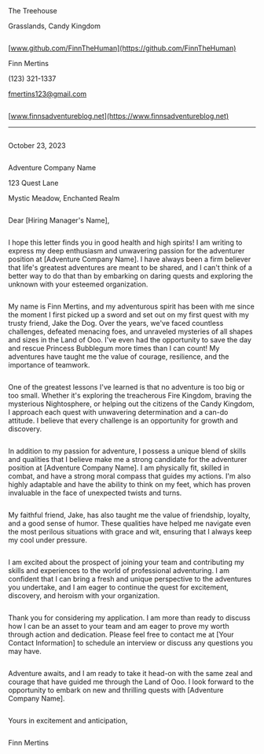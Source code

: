 <link rel="stylesheet" type="text/css" href="cover_letter.css">

<div class="header">
<span class="info" style="justify-self:start">
The Treehouse
  
Grasslands, Candy Kingdom

<hr style="height:0px; visibility:hidden;" />

[www.github.com/FinnTheHuman](https://github.com/FinnTheHuman)

</span>

<span class="name" style="justify-self:center">Finn Mertins</span>

<span class="info" style="justify-self:end">

(123) 321-1337

[fmertins123@gmail.com](mailto:fmertins123@gmail.com)

<hr style="height:0px; visibility:hidden;" />

[www.finnsadventureblog.net](https://www.finnsadventureblog.net)

</span>
</div>

---

<hr style="height:0px; visibility:hidden;" />

October 23, 2023

<hr style="height:0px; visibility:hidden;" />

Adventure Company Name

123 Quest Lane

Mystic Meadow, Enchanted Realm

<hr style="height:0px; visibility:hidden;" />

Dear [Hiring Manager's Name],

<hr style="height:0px; visibility:hidden;" />

I hope this letter finds you in good health and high spirits! I am writing to express my deep
enthusiasm and unwavering passion for the adventurer position at [Adventure Company Name]. I have
always been a firm believer that life's greatest adventures are meant to be shared, and I can't
think of a better way to do that than by embarking on daring quests and exploring the unknown with
your esteemed organization.

<hr style="height:0px; visibility:hidden;" />

My name is Finn Mertins, and my adventurous spirit has been with me since the moment I first picked
up a sword and set out on my first quest with my trusty friend, Jake the Dog. Over the years, we've
faced countless challenges, defeated menacing foes, and unraveled mysteries of all shapes and sizes
in the Land of Ooo. I've even had the opportunity to save the day and rescue Princess Bubblegum more
times than I can count! My adventures have taught me the value of courage, resilience, and the
importance of teamwork.

<hr style="height:0px; visibility:hidden;" />

One of the greatest lessons I've learned is that no adventure is too big or too small. Whether it's
exploring the treacherous Fire Kingdom, braving the mysterious Nightosphere, or helping out the
citizens of the Candy Kingdom, I approach each quest with unwavering determination and a can-do
attitude. I believe that every challenge is an opportunity for growth and discovery.

<hr style="height:0px; visibility:hidden;" />

In addition to my passion for adventure, I possess a unique blend of skills and qualities that I
believe make me a strong candidate for the adventurer position at [Adventure Company Name]. I am
physically fit, skilled in combat, and have a strong moral compass that guides my actions. I'm also
highly adaptable and have the ability to think on my feet, which has proven invaluable in the face
of unexpected twists and turns.

<hr style="height:0px; visibility:hidden;" />

My faithful friend, Jake, has also taught me the value of friendship, loyalty, and a good sense of
humor. These qualities have helped me navigate even the most perilous situations with grace and wit,
ensuring that I always keep my cool under pressure.

<hr style="height:0px; visibility:hidden;" />

I am excited about the prospect of joining your team and contributing my skills and experiences to
the world of professional adventuring. I am confident that I can bring a fresh and unique
perspective to the adventures you undertake, and I am eager to continue the quest for excitement,
discovery, and heroism with your organization.

<hr style="height:0px; visibility:hidden;" />

Thank you for considering my application. I am more than ready to discuss how I can be an asset to
your team and am eager to prove my worth through action and dedication. Please feel free to contact
me at [Your Contact Information] to schedule an interview or discuss any questions you may have.


<hr style="height:0px; visibility:hidden;" />

Adventure awaits, and I am ready to take it head-on with the same zeal and courage that have guided
me through the Land of Ooo. I look forward to the opportunity to embark on new and thrilling quests
with [Adventure Company Name].

<hr style="height:0px; visibility:hidden;" />

Yours in excitement and anticipation,
<hr style="height:0px; visibility:hidden;" />
Finn Mertins

